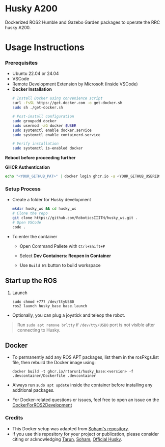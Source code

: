 # Husky A200
Dockerized ROS2 Humble and Gazebo Garden packages to operate the RRC husky A200.

# Usage Instructions

### Prerequisites


- Ubuntu 22.04 or 24.04
- VSCode
- Remote Development Extension by Microsoft (Inside VSCode)
- **Docker Installation**
  ```bash
  # Install Docker using convenience script
  curl -fsSL https://get.docker.com -o get-docker.sh
  sudo sh ./get-docker.sh

  # Post-install configuration
  sudo groupadd docker
  sudo usermod -aG docker $USER
  sudo systemctl enable docker.service
  sudo systemctl enable containerd.service

  # Verify installation
  sudo systemctl is-enabled docker
  ```

 **Reboot before proceeding further**

**GHCR Authentication** 
  ```bash
  echo "<YOUR_GITHUB_PAT>" | docker login ghcr.io -u <YOUR_GITHUB_USERID> --password-stdin
  ```
  
### Setup Process
- Create a folder for Husky development
    ```bash 
    mkdir husky_ws && cd husky_ws
    # Clone the repo 
    git clone https://github.com/RoboticsIIITH/husky_ws.git .
    # Open VSCode 
    code .
    ```
- To enter the container
    - Open Command Pallete with `Ctrl+Shift+P`
    - Select **Dev Containers: Reopen in Container**

    - Use `Build WS` button to build workspace
  
  

## Start up the ROS

1. Launch
   ```
   sudo chmod +777 /dev/ttyUSB0
   ros2 launch husky_base base.launch 
   ```
  - Optionally, you can plug a joystick and teleop the robot.
   > Run ```sudo apt remove brltty``` if `/dev/tty/USB0` port is not visible after connecting to Husky.

## Docker

- To permanently add any ROS APT packages, list them in the rosPkgs.list file, then rebuild the Docker image using:
   ```
   docker build -t ghcr.io/rtarun1/husky_base:<version> -f .devcontainer/Dockerfile .devcontainer
   ```
- Always run ```sudo apt update``` inside the container before installing any additional packages.
  
- For Docker-related questions or issues, feel free to open an issue on the [DockerForROS2Development](https://github.com/soham2560/DockerForROS2Development.git)


### Credits

- This Docker setup was adapted from [Soham's repository](https://github.com/soham2560/DockerForROS2Development.git).
- If you use this repository for your project or publication, please consider citing or acknowledging [Tarun](https://github.com/rtarun1), [Soham](https://github.com/soham2560), [Official Husky](https://github.com/husky/husky).
